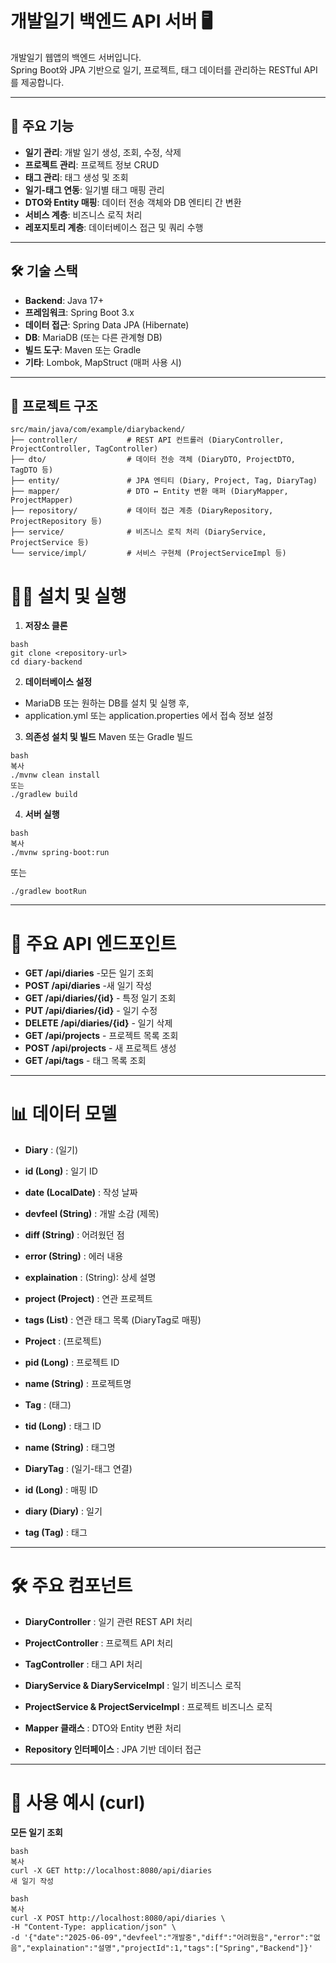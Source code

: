 # 개발일기 백엔드 API 서버 🖥️

개발일기 웹앱의 백엔드 서버입니다.  
Spring Boot와 JPA 기반으로 일기, 프로젝트, 태그 데이터를 관리하는 RESTful API를 제공합니다.

---

## 🚀 주요 기능

- **일기 관리**: 개발 일기 생성, 조회, 수정, 삭제
- **프로젝트 관리**: 프로젝트 정보 CRUD
- **태그 관리**: 태그 생성 및 조회
- **일기-태그 연동**: 일기별 태그 매핑 관리
- **DTO와 Entity 매핑**: 데이터 전송 객체와 DB 엔티티 간 변환
- **서비스 계층**: 비즈니스 로직 처리
- **레포지토리 계층**: 데이터베이스 접근 및 쿼리 수행

---

## 🛠️ 기술 스택

- **Backend**: Java 17+
- **프레임워크**: Spring Boot 3.x
- **데이터 접근**: Spring Data JPA (Hibernate)
- **DB**: MariaDB (또는 다른 관계형 DB)
- **빌드 도구**: Maven 또는 Gradle
- **기타**: Lombok, MapStruct (매퍼 사용 시)

---

## 📁 프로젝트 구조

```plaintext
src/main/java/com/example/diarybackend/
├── controller/           # REST API 컨트롤러 (DiaryController, ProjectController, TagController)
├── dto/                  # 데이터 전송 객체 (DiaryDTO, ProjectDTO, TagDTO 등)
├── entity/               # JPA 엔티티 (Diary, Project, Tag, DiaryTag)
├── mapper/               # DTO ↔ Entity 변환 매퍼 (DiaryMapper, ProjectMapper)
├── repository/           # 데이터 접근 계층 (DiaryRepository, ProjectRepository 등)
├── service/              # 비즈니스 로직 처리 (DiaryService, ProjectService 등)
└── service/impl/         # 서비스 구현체 (ProjectServiceImpl 등)
```
# 🏃‍♂️ 설치 및 실행

1. **저장소 클론**

````
bash
git clone <repository-url>
cd diary-backend
````

2. **데이터베이스 설정**
- MariaDB 또는 원하는 DB를 설치 및 실행 후,
- application.yml 또는 application.properties 에서 접속 정보 설정

3. **의존성 설치 및 빌드**
Maven 또는 Gradle 빌드
````
bash
복사
./mvnw clean install
또는
./gradlew build
````
4. **서버 실행**
````
bash
복사
./mvnw spring-boot:run
````
또는
````
./gradlew bootRun
````
---
# 📜 주요 API 엔드포인트

- **GET	/api/diaries**	-모든 일기 조회
- **POST	/api/diaries**	 -새 일기 작성
- **GET	/api/diaries/{id}** -	특정 일기 조회
- **PUT	/api/diaries/{id}** -	일기 수정
- **DELETE	/api/diaries/{id}** -	일기 삭제
- **GET	/api/projects** -	프로젝트 목록 조회
- **POST	/api/projects** -	새 프로젝트 생성
- **GET	/api/tags** -	태그 목록 조회
---
# 📊 데이터 모델
- **Diary** : (일기)
- **id (Long)** : 일기 ID

- **date (LocalDate)** : 작성 날짜

- **devfeel (String)** : 개발 소감 (제목)

- **diff (String)** : 어려웠던 점

- **error (String)** : 에러 내용

- **explaination** : (String): 상세 설명

- **project (Project)** : 연관 프로젝트

- **tags (List<Tag>)** : 연관 태그 목록 (DiaryTag로 매핑)

- **Project** : (프로젝트)
- **pid (Long)** : 프로젝트 ID

- **name (String)** : 프로젝트명

- **Tag** : (태그)
- **tid (Long)** : 태그 ID

- **name (String)** : 태그명

- **DiaryTag** : (일기-태그 연결)
- **id (Long)** : 매핑 ID

- **diary (Diary)** : 일기

- **tag (Tag)** : 태그
---
# 🛠️ 주요 컴포넌트
- **DiaryController** : 일기 관련 REST API 처리

- **ProjectController** : 프로젝트 API 처리

- **TagController** : 태그 API 처리

- **DiaryService & DiaryServiceImpl** : 일기 비즈니스 로직

- **ProjectService & ProjectServiceImpl** : 프로젝트 비즈니스 로직

- **Mapper 클래스** : DTO와 Entity 변환 처리

- **Repository 인터페이스** : JPA 기반 데이터 접근
---
# 🔧 사용 예시 (curl)
**모든 일기 조회**
````
bash
복사
curl -X GET http://localhost:8080/api/diaries
새 일기 작성
````
````
bash
복사
curl -X POST http://localhost:8080/api/diaries \
-H "Content-Type: application/json" \
-d '{"date":"2025-06-09","devfeel":"개발중","diff":"어려웠음","error":"없음","explaination":"설명","projectId":1,"tags":["Spring","Backend"]}'
````

